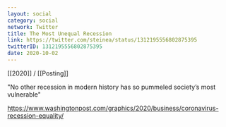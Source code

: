 ```yaml
---
layout: social
category: social
network: Twitter
title: The Most Unequal Recession
link: https://twitter.com/steinea/status/1312195556802875395
twitterID: 1312195556802875395
date: 2020-10-02
---
```


[[2020]] / [[Posting]]

"No other recession in modern history has so pummeled society’s most vulnerable"

<https://www.washingtonpost.com/graphics/2020/business/coronavirus-recession-equality/>
